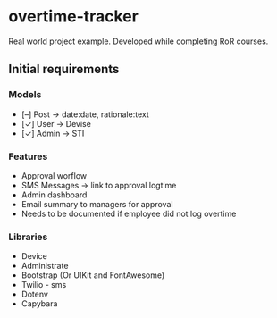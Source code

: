 # overtime-tracker

Real world project example. Developed while completing RoR courses.

## Initial requirements

### Models
- [–] Post -> date:date, rationale:text
- [✓] User -> Devise
- [✓] Admin -> STI

### Features
- Approval worflow
- SMS Messages -> link to approval logtime
- Admin dashboard
- Email summary to managers for approval
- Needs to be documented if employee did not log overtime

### Libraries

- Device
- Administrate
- Bootstrap (Or UIKit and FontAwesome)
- Twilio - sms
- Dotenv
- Capybara
